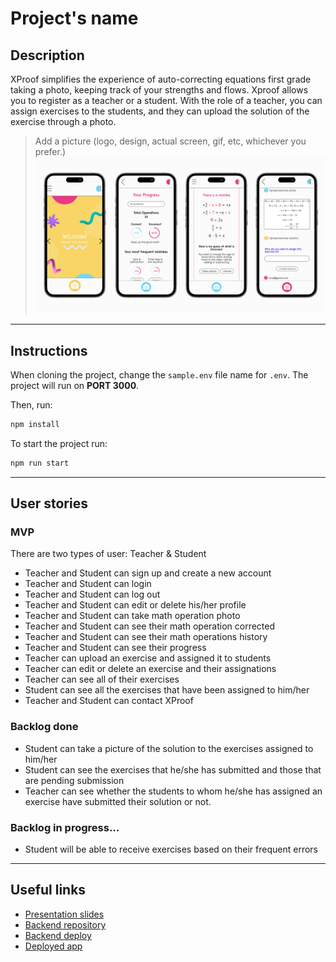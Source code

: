 # Project's name

## Description

XProof simplifies the experience of auto-correcting equations first grade taking a photo, keeping track of your strengths and flows. Xproof allows you to register as a teacher or a student. With the role of a teacher, you can assign exercises to the students, and they can upload the solution of the exercise through a photo.

> Add a picture (logo, design, actual screen, gif, etc, whichever you prefer.)
![](/src/assets/images/xproof-mockups.png)

---
## Instructions

When cloning the project, change the <code>sample.env</code> file name for <code>.env</code>. The project will run on **PORT 3000**.

Then, run:
```bash
npm install
```

To start the project run:
```bash
npm run start
```

---
## User stories 

### MVP
There are two types of user: Teacher & Student
- Teacher and Student can sign up and create a new account
- Teacher and Student can login
- Teacher and Student can log out
- Teacher and Student can edit or delete his/her profile
- Teacher and Student can take math operation photo
- Teacher and Student can see their math operation corrected
- Teacher and Student can see their math operations history 
- Teacher and Student can see their progress
- Teacher can upload an exercise and assigned it to students
- Teacher can edit or delete an exercise and their assignations
- Teacher can see all of their exercises
- Student can see all the exercises that have been assigned to him/her
- Teacher and Student can contact XProof

### Backlog done

- Student can take a picture of the solution to the exercises assigned to him/her
- Student can see the exercises that he/she has submitted and those that are pending submission
- Teacher can see whether the students to whom he/she has assigned an exercise have submitted their solution or not.

### Backlog in progress...

- Student will be able to receive exercises based on their frequent errors

---

## Useful links

- [Presentation slides]()
- [Backend repository](https://github.com/XProof-IH/XProof-Backend)
- [Backend deploy](https://xproof.fly.dev/api/v1/)
- [Deployed app](https://xproof-ih.netlify.app/)


